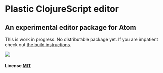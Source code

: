 # Plastic ClojureScript editor 

## An experimental editor package for Atom

This is work in progress. No distributable package yet. If you are impatient check out [the build instructions](https://github.com/darwin/plastic/blob/master/docs/build.md).

<img src="https://dl.dropboxusercontent.com/u/559047/plastic-shot-3.png">

#### License [MIT](LICENSE.md)